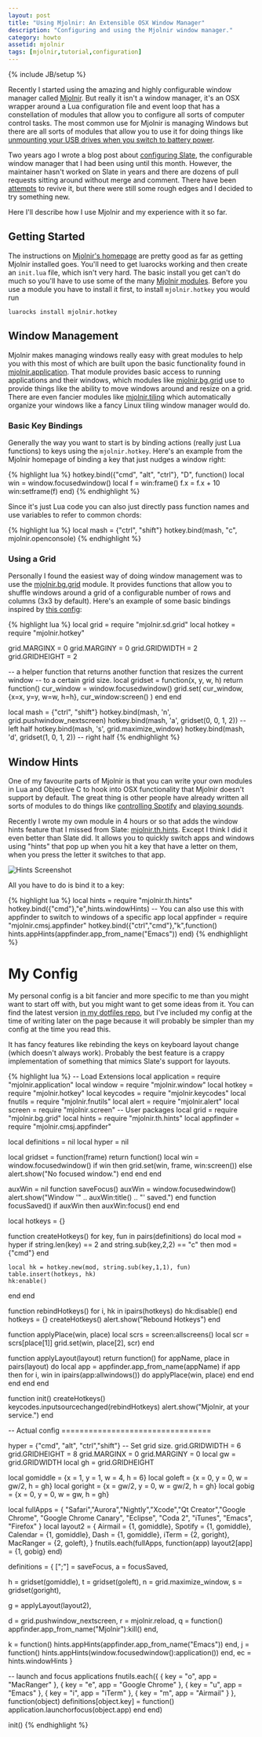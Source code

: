 ```yaml
---
layout: post
title: "Using Mjolnir: An Extensible OSX Window Manager"
description: "Configuring and using the Mjolnir window manager."
category: howto
assetid: mjolnir
tags: [mjolnir,tutorial,configuration]
---
```

{% include JB/setup %}

Recently I started using the amazing and highly configurable window manager called [Mjolnir](http://mjolnir.io/).
But really it isn't a window manager, it's an OSX wrapper around a Lua configuration file and event loop that
has a constellation of modules that allow you to configure all sorts of computer control tasks. The most common use
for Mjolnir is managing Windows but there are all sorts of modules that allow you to use it for doing things like
[unmounting your USB drives when you switch to battery power](https://github.com/asmagill/mjolnir-config/blob/master/utils/_actions/battery_usbdrives.lua).

Two years ago I wrote a blog post about [configuring Slate](/howto/2012/11/19/using-slate/), the configurable window manager
that I had been using until this month. However, the maintainer hasn't worked on Slate in years and there are dozens of pull requests sitting around without merge and comment. There have been [attempts](https://github.com/mattr-/slate) to revive it,
but there were still some rough edges and I decided to try something new.

Here I'll describe how I use Mjolnir and my experience with it so far.

## Getting Started

The instructions on [Mjolnir's homepage](http://mjolnir.io/) are pretty good as far as getting Mjolnir installed goes.
You'll need to get luarocks working and then create an `init.lua` file, which isn't very hard.
The basic install you get can't do much so you'll have to use some of the many [Mjolnir modules](https://rocks.moonscript.org/search?q=mjolnir).
Before you use a module you have to install it first, to install `mjolnir.hotkey` you would run

    luarocks install mjolnir.hotkey

## Window Management

Mjolnir makes managing windows really easy with great modules to help you with this most of which are built upon the basic
functionality found in [mjolnir.application](https://rocks.moonscript.org/modules/sdegutis/mjolnir.application).
That module provides basic access to running applications and their windows, which modules like
[mjolnir.bg.grid](https://github.com/BrianGilbert/mjolnir.bg.grid) use to provide things like the ability
to move windows around and resize on a grid. There are even fancier modules like
[mjolnir.tiling](https://github.com/nathankot/mjolnir.tiling) which automatically organize your windows
like a fancy Linux tiling window manager would do.

### Basic Key Bindings

Generally the way you want to start is by binding actions (really just Lua functions) to keys using the `mjolnir.hotkey`.
Here's an example from the Mjolnir homepage of binding a key that just nudges a window right:

{% highlight lua %}
hotkey.bind({"cmd", "alt", "ctrl"}, "D", function()
  local win = window.focusedwindow()
  local f = win:frame()
  f.x = f.x + 10
  win:setframe(f)
end)
{% endhighlight %}

Since it's just Lua code you can also just directly pass function names and use variables to refer to common chords:

{% highlight lua %}
local mash = {"ctrl", "shift"}
hotkey.bind(mash, "c", mjolnir.openconsole)
{% endhighlight %}

### Using a Grid

Personally I found the easiest way of doing window management was to use the [mjolnir.bg.grid](https://github.com/BrianGilbert/mjolnir.bg.grid) module. It provides functions that allow you to shuffle windows around a grid of a configurable number of rows and
columns (3x3 by default). Here's an example of some basic bindings inspired by [this config](https://github.com/vpetro/dotfiles/blob/master/.mjolnir/init.lua):

{% highlight lua %}
local grid = require "mjolnir.sd.grid"
local hotkey = require "mjolnir.hotkey"

grid.MARGINX = 0
grid.MARGINY = 0
grid.GRIDWIDTH = 2
grid.GRIDHEIGHT = 2

-- a helper function that returns another function that resizes the current window
-- to a certain grid size.
local gridset = function(x, y, w, h)
    return function()
        cur_window = window.focusedwindow()
        grid.set(
            cur_window,
            {x=x, y=y, w=w, h=h},
            cur_window:screen()
        )
    end
end

local mash = {"ctrl", "shift"}
hotkey.bind(mash, 'n', grid.pushwindow_nextscreen)
hotkey.bind(mash, 'a', gridset(0, 0, 1, 2)) -- left half
hotkey.bind(mash, 's', grid.maximize_window)
hotkey.bind(mash, 'd', gridset(1, 0, 1, 2)) -- right half
{% endhighlight %}

## Window Hints

One of my favourite parts of Mjolnir is that you can write your own modules in Lua and Objective C to hook into OSX
functionality that Mjolnir doesn't support by default. The great thing is other people have already written all sorts
of modules to do things like [controlling Spotify](https://github.com/Linell/mjolnir.lb.spotify)
and [playing sounds](https://github.com/asmagill/mjolnir_asm.ui/tree/master/sound).

Recently I wrote my own module in 4 hours or so that adds the window hints feature that I missed from Slate:
[mjolnir.th.hints](https://github.com/trishume/mjolnir.th.hints). Except I think I did it even better than Slate did.
It allows you to quickly switch apps and windows using "hints" that pop up when you hit a key that have a letter on them,
when you press the letter it switches to that app.

![Hints Screenshot](https://camo.githubusercontent.com/384052b64aa56146c1efb579b6fbdb60901987ea/687474703a2f2f692e696d6775722e636f6d2f6b744c6742574f2e706e67)

All you have to do is bind it to a key:

{% highlight lua %}
local hints = require "mjolnir.th.hints"
hotkey.bind({"cmd"},"e",hints.windowHints)
-- You can also use this with appfinder to switch to windows of a specific app
local appfinder = require "mjolnir.cmsj.appfinder"
hotkey.bind({"ctrl","cmd"},"k",function() hints.appHints(appfinder.app_from_name("Emacs")) end)
{% endhighlight %}

# My Config

My personal config is a bit fancier and more specific to me than you might want to start off with, but you might want to get
some ideas from it. You can find the latest version [in my dotfiles repo](https://github.com/trishume/dotfiles/blob/master/mjolnir/mjolnir.symlink/init.lua),
but I've included my config at the time of writing later on the page because it will probably be simpler than my
config at the time you read this.

It has fancy features like rebinding the keys on keyboard layout change (which doesn't always work).
Probably the best feature is a crappy implementation of something that mimics Slate's support for layouts.

{% highlight lua %}
-- Load Extensions
local application = require "mjolnir.application"
local window = require "mjolnir.window"
local hotkey = require "mjolnir.hotkey"
local keycodes = require "mjolnir.keycodes"
local fnutils = require "mjolnir.fnutils"
local alert = require "mjolnir.alert"
local screen = require "mjolnir.screen"
-- User packages
local grid = require "mjolnir.bg.grid"
local hints = require "mjolnir.th.hints"
local appfinder = require "mjolnir.cmsj.appfinder"

local definitions = nil
local hyper = nil

local gridset = function(frame)
	return function()
		local win = window.focusedwindow()
		if win then
			grid.set(win, frame, win:screen())
		else
			alert.show("No focused window.")
		end
	end
end

auxWin = nil
function saveFocus()
  auxWin = window.focusedwindow()
  alert.show("Window '" .. auxWin:title() .. "' saved.")
end
function focusSaved()
  if auxWin then
    auxWin:focus()
  end
end

local hotkeys = {}

function createHotkeys()
  for key, fun in pairs(definitions) do
    local mod = hyper
    if string.len(key) == 2 and string.sub(key,2,2) == "c" then
      mod = {"cmd"}
    end

    local hk = hotkey.new(mod, string.sub(key,1,1), fun)
    table.insert(hotkeys, hk)
    hk:enable()
  end
end

function rebindHotkeys()
  for i, hk in ipairs(hotkeys) do
    hk:disable()
  end
  hotkeys = {}
  createHotkeys()
  alert.show("Rebound Hotkeys")
end

function applyPlace(win, place)
  local scrs = screen:allscreens()
  local scr = scrs[place[1]]
  grid.set(win, place[2], scr)
end

function applyLayout(layout)
  return function()
    for appName, place in pairs(layout) do
      local app = appfinder.app_from_name(appName)
      if app then
        for i, win in ipairs(app:allwindows()) do
          applyPlace(win, place)
        end
      end
    end
  end
end

function init()
  createHotkeys()
  keycodes.inputsourcechanged(rebindHotkeys)
  alert.show("Mjolnir, at your service.")
end

-- Actual config =================================

hyper = {"cmd", "alt", "ctrl","shift"}
-- Set grid size.
grid.GRIDWIDTH  = 6
grid.GRIDHEIGHT = 8
grid.MARGINX = 0
grid.MARGINY = 0
local gw = grid.GRIDWIDTH
local gh = grid.GRIDHEIGHT

local gomiddle = {x = 1, y = 1, w = 4, h = 6}
local goleft = {x = 0, y = 0, w = gw/2, h = gh}
local goright = {x = gw/2, y = 0, w = gw/2, h = gh}
local gobig = {x = 0, y = 0, w = gw, h = gh}

local fullApps = {
  "Safari","Aurora","Nightly","Xcode","Qt Creator","Google Chrome",
  "Google Chrome Canary", "Eclipse", "Coda 2", "iTunes", "Emacs", "Firefox"
}
local layout2 = {
  Airmail = {1, gomiddle},
  Spotify = {1, gomiddle},
  Calendar = {1, gomiddle},
  Dash = {1, gomiddle},
  iTerm = {2, goright},
  MacRanger = {2, goleft},
}
fnutils.each(fullApps, function(app) layout2[app] = {1, gobig} end)

definitions = {
  [";"] = saveFocus,
  a = focusSaved,

  h = gridset(gomiddle),
  t = gridset(goleft),
  n = grid.maximize_window,
  s = gridset(goright),

  g = applyLayout(layout2),

  d = grid.pushwindow_nextscreen,
  r = mjolnir.reload,
  q = function() appfinder.app_from_name("Mjolnir"):kill() end,

  k = function() hints.appHints(appfinder.app_from_name("Emacs")) end,
  j = function() hints.appHints(window.focusedwindow():application()) end,
  ec = hints.windowHints
}

-- launch and focus applications
fnutils.each({
  { key = "o", app = "MacRanger" },
  { key = "e", app = "Google Chrome" },
  { key = "u", app = "Emacs" },
  { key = "i", app = "iTerm" },
  { key = "m", app = "Airmail" }
}, function(object)
    definitions[object.key] = function() application.launchorfocus(object.app) end
end)

init()
{% endhighlight %}
